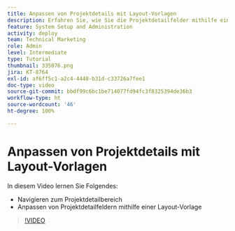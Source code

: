 ```yaml
---
title: Anpassen von Projektdetails mit Layout-Vorlagen
description: Erfahren Sie, wie Sie die Projektdetailfelder mithilfe einer Layout-Vorlage anpassen.
feature: System Setup and Administration
activity: deploy
team: Technical Marketing
role: Admin
level: Intermediate
type: Tutorial
thumbnail: 335076.png
jira: KT-8764
exl-id: af6ff5c1-a2c4-4440-b31d-c33726a7fee1
doc-type: video
source-git-commit: bbdf99c6bc1be714077fd94fc3f8325394de36b3
workflow-type: ht
source-wordcount: '46'
ht-degree: 100%

---
```


# Anpassen von Projektdetails mit Layout-Vorlagen

In diesem Video lernen Sie Folgendes:

* Navigieren zum Projektdetailbereich
* Anpassen von Projektdetailfeldern mithilfe einer Layout-Vorlage

>[!VIDEO](https://video.tv.adobe.com/v/335076/?quality=12&learn=on&enablevpops=1)
